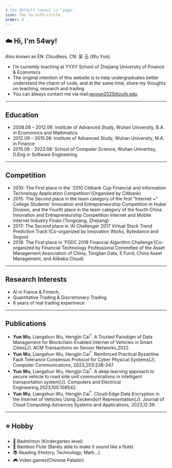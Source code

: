 ```yaml
---
# the default layout is 'page'
icon: fas fa-info-circle
order: 4
---
```


## ☁️ Hi, I'm 54wy!

Also known as EN: Cloudless, CN: 吴 云 (Wu Yun).

- I’m currently teaching at YYXY School of Zhejiang University of Finance & Economics
- The original intention of this website is to help undergraduates better understand the charm of code, and at the same time, share my thoughts on teaching, research and trading
- You can always contact me via mail:wuyun2025@zufe.edu

***

## Education
- 2008.09 – 2012.06: Institute of Advanced Study, Wuhan University, B.A. in Ecomomics and Mathmatics 
- 2012.09 – 2015.06: Institute of Advanced Study, Wuhan University, M.A. in Finance
- 2015.09 - 2023.08: School of Computer Science, Wuhan Univertisy, D.Eng in Software Engineering

***

## Competition
- 2010: The First place in the '2010 Citibank Cup Financial and Information Technology Application Competition'(Organized by Citibank) 
- 2015: The Second place in the team category of the first "Internet +" College Students' Innovation and Entrepreneurship Competition in Hubei Division, and the Fourth place in the team category of the fourth China Innovation and Entrepreneurship Competition Internet and Mobile Internet Industry Finals (Tongxiang, Zhejiang)
- 2017: The Second place in 'AI Challenger 2017 Virtual Stock Trend Prediction Track'(Co-organized by Innovation Works, Bytedance and Sogou)
- 2018: The First place in 'FDDC 2018 Financial Algorithm Challenge'(Co-organized by Financial Technology Professional Committee of the Asset Management Association of China, Tonglian Data, E Fund, China Asset Management, and Alibaba Cloud)

***

## Research Interests
- AI in Fiance & Fintech, 
- Quantitative Trading & Discretionary Trading
- 8 years of real trading experinece

***

## Publications
- **Yun Wu**, Liangshun Wu, Hengjin Cai<sup>*</sup>. A Trusted Paradigm of Data Management for Blockchain-Enabled Internet of Vehicles in Smart Cities[J]. ACM Transactions on Sensor Networks,2022.
- **Yun Wu**, Liangshun Wu, Hengjin Cai<sup>*</sup>. Reinforced Practical Byzantine Fault Tolerance Consensus Protocol for Cyber Physical Systems[J]. Computer Communications, 2023,203:238-247
- **Yun Wu**, Liangshun Wu, Hengjin Cai<sup>*</sup>. A deep learning approach to secure vehicle to road side unit communications in intelligent transportation system[J]. Computers and Electrical Engineering,2023,105:108542. 
- **Yun Wu**, Liangshun Wu, Hengjin Cai<sup>*</sup>. Cloud-Edge Data Encryption in the Internet of Vehicles Using Zeckendorf Representation[J]. Journal of Cloud Computing-Advances Systems and Applications, 2023,12:39. 

***

## ⭐ Hobby
- 🎾 Badminton (Kindergarten level)
- 🪈 Bamboo Flute (Barely able to make it sound like a flute)
- 📚 Reading (History, Technology, Math...)
- 🎮 Video games(Chinese Paladin)